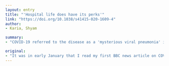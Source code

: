 ```yaml
---
layout: entry
title: "'Hospital life does have its perks'"
link: "https://doi.org/10.1038/s41415-020-1609-4"
author:
- Karia, Shyam

summary:
- "COVID-19 referred to the disease as a 'mysterious viral pneumonia' in January. Locals will travel a few hours from neighbouring villages for treatment. This time, as Myanmar shares borders with China and Thailand. But locals didn't fancy the risk of travelling to a big city. It was the first time I took the disease seriously. I was travelling through Myanmar with four colleagues. In January I read my first BBC news article. The disease was a viral pneumonia."

original:
- "It was in early January that I read my first BBC news article on COVID-19. It referred to this disease as a 'mysterious viral pneumonia' and back then very few of us appreciated its severity. We joked about how it shared the same name as a beer; never did we anticipate the degree of change the world would see. February came along and I was travelling through Myanmar with four colleagues. We had planned to set up a voluntary medical and dental clinic in a town near Mandalay. The medical team were kept busy throughout; however, as the week progressed our dental clinic started seeing fewer and fewer patients. This is unusual for health camps: locals will routinely travel a few hours from neighbouring villages for treatment. But this time, as Myanmar shares borders with China and Thailand (both reporting confirmed COVID-19 cases), locals didn't fancy the risk of travelling to a big city. This was the first time I took COVID-19 seriously. "
---
```


